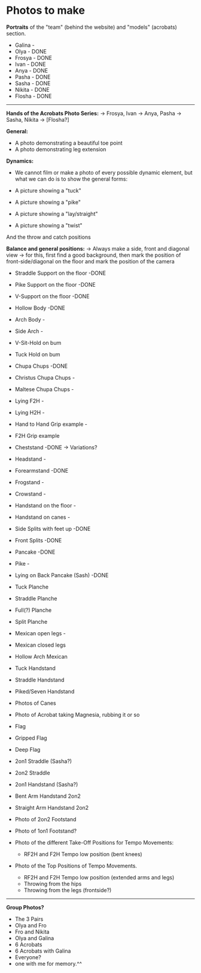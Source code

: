 # Photos to make


**Portraits** 
of the "team" (behind the website) 
and "models" (acrobats) section.

* Galina 	-
* Olya		- DONE
* Frosya	- DONE
* Ivan		- DONE
* Anya		- DONE 
* Pasha		- DONE
* Sasha		- DONE 
* Nikita	- DONE
* Flosha	- DONE

---

**Hands of the Acrobats Photo Series:**
-> Frosya, Ivan
-> Anya, Pasha
-> Sasha, Nikita
-> [Flosha?]


**General:**

* A photo demonstrating a beautiful toe point
* A photo demonstrating leg extension


**Dynamics:**

* We cannot film or make a photo of every 
possible dynamic element, but what we can 
do is to show the general forms:

* A picture showing a "tuck"
* A picture showing a "pike"
* A picture showing a "lay/straight"
* A picture showing a "twist"

And the throw and catch positions


**Balance and general positions:**
-> Always make a side, front and diagonal view
-> for this, first find a good background,
   then mark the position of front-side/diagonal on the floor
   and mark the position of the camera

* Straddle Support on the floor -DONE
* Pike Support on the floor		-DONE
* V-Support on the floor		-DONE
* Hollow Body					-DONE
* Arch Body						- 
* Side Arch						- 
* V-Sit-Hold on bum				
* Tuck Hold on bum				
* Chupa Chups					-DONE
* Christus Chupa Chups			-
* Maltese Chupa Chups			-

* Lying F2H						-
* Lying H2H						-
* Hand to Hand Grip example		-
* F2H Grip example

* Cheststand 					-DONE
  -> Variations?

* Headstand						-
* Forearmstand					-DONE
* Frogstand						-
* Crowstand						-
* Handstand on the floor		-
* Handstand on canes			-

* Side Splits with feet up		-DONE
* Front Splits					-DONE
* Pancake						-DONE
* Pike 							-
* Lying on Back Pancake (Sash)	-DONE


* Tuck Planche
* Straddle Planche
* Full(?) Planche
* Split Planche

* Mexican open legs				-
* Mexican closed legs
* Hollow Arch Mexican

* Tuck Handstand
* Straddle Handstand
* Piked/Seven Handstand

* Photos of Canes
* Photo of Acrobat taking Magnesia, rubbing it or so

* Flag
* Gripped Flag
* Deep Flag

* 2on1 Straddle (Sasha?)
* 2on2 Straddle
* 2on1 Handstand (Sasha?)
* Bent Arm Handstand 2on2
* Straight Arm Handstand 2on2

* Photo of 2on2 Footstand
* Photo of 1on1 Footstand?
* Photo of the different Take-Off Positions for Tempo Movements:
  * RF2H and F2H Tempo low position (bent knees)
* Photo of the Top Positions of Tempo Movements.
  * RF2H and F2H Tempo low position (extended arms and legs)
  * Throwing from the hips
  * Throwing from the legs (frontside?)

---

**Group Photos?**

* The 3 Pairs
* Olya and Fro
* Fro and Nikita
* Olya and Galina
* 6 Acrobats
* 6 Acrobats with Galina
* Everyone? 
* one with me for memory.^^





